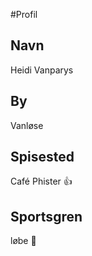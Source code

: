 #Profil

## Navn
Heidi Vanparys

## By
Vanløse

## Spisested
Café Phister :+1:

## Sportsgren
løbe :runner:

